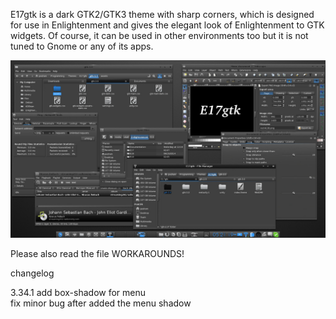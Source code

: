 E17gtk is a dark GTK2/GTK3 theme with sharp corners, which is designed for use in Enlightenment and gives the elegant look of Enlightenment to GTK widgets. Of course, it can be used in other environments too but it is not tuned to Gnome or any of its apps.

![Screenshot](screenshot.jpg?raw=true "Screenshot")

Please also read the file WORKAROUNDS!

changelog

3.34.1
add box-shadow for menu<br/>
fix minor bug after added the menu shadow
